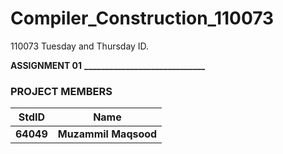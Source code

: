 # Compiler_Construction_110073
110073 Tuesday and Thursday ID.

**ASSIGNMENT 01**
**_____________________________**
### PROJECT MEMBERS ###
StdID | Name
------------ | -------------
**64049** | **Muzammil Maqsood** 
